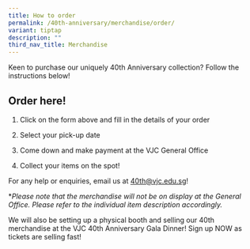 ```yaml
---
title: How to order
permalink: /40th-anniversary/merchandise/order/
variant: tiptap
description: ""
third_nav_title: Merchandise
---
```

<p>Keen to purchase our uniquely 40th Anniversary collection? Follow the instructions below! </p><h2>Order here!</h2><ol data-tight="true" class="tight"><li><p>Click on the form above and fill in the details of your order</p></li><li><p>Select your pick-up date</p></li><li><p>Come down and make payment at the VJC General Office</p></li><li><p>Collect your items on the spot!</p></li></ol><p></p><p>For any help or enquiries, email us at <a href="mailto:40th@vjc.edu.sg" rel="noopener noreferrer nofollow" target="_blank">40th@vjc.edu.sg</a>! <br></p><p>*<em>Please note that the merchandise will not be on display at the General Office. Please refer to the individual item description accordingly.</em></p><p></p><p>We will also be setting up a physical booth and selling our 40th merchandise at the VJC 40th Anniversary Gala Dinner! Sign up NOW as tickets are selling fast!</p><h4></h4><p></p>